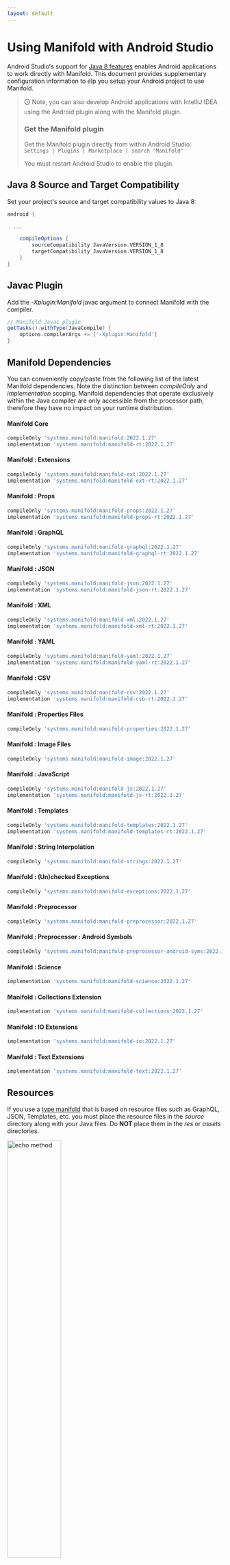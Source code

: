 ```yaml
---
layout: default
---
```


# Using Manifold with Android Studio

Android Studio's support for [Java 8 features](https://developer.android.com/studio/write/java8-support.html) enables
Android applications to work directly with Manifold. This document provides supplementary configuration information to
elp you setup your Android project to use Manifold.

>🛈 Note, you can also develop Android applications with IntelliJ IDEA using the Android plugin along with the Manifold
>plugin. 
>
>### Get the Manifold plugin
>Get the Manifold plugin directly from within Android Studio:
><br>
>`Settings | Plugins | Marketplace | search "Manifold"`
><br>
> 
>You must restart Android Studio to enable the plugin. 
 
## Java 8 Source and Target Compatibility 
Set your project's source and target compatibility values to Java 8:

```groovy
android {

  ...

    compileOptions {
        sourceCompatibility JavaVersion.VERSION_1_8
        targetCompatibility JavaVersion.VERSION_1_8
    }
}
```

## Javac Plugin
Add the *-Xplugin:Manifold* javac argument to connect Manifold with the compiler.

```groovy
// Manifold Javac plugin
getTasks().withType(JavaCompile) {
    options.compilerArgs += ['-Xplugin:Manifold']
}
```    

## Manifold Dependencies
You can conveniently copy/paste from the following list of the latest Manifold dependencies. Note the distinction
between *compileOnly* and *implementation* scoping. Manifold dependencies that operate exclusively within the
Java compiler are only accessible from the processor path, therefore they have no impact on your runtime distribution.

#### Manifold Core
```groovy
compileOnly 'systems.manifold:manifold:2022.1.27'
implementation 'systems.manifold:manifold-rt:2022.1.27'
```
#### Manifold : Extensions
```groovy
compileOnly 'systems.manifold:manifold-ext:2022.1.27'
implementation 'systems.manifold:manifold-ext-rt:2022.1.27'
```
#### Manifold : Props
```groovy
compileOnly 'systems.manifold:manifold-props:2022.1.27'
implementation 'systems.manifold:manifold-props-rt:2022.1.27'
```
#### Manifold : GraphQL
```groovy
compileOnly 'systems.manifold:manifold-graphql:2022.1.27'
implementation 'systems.manifold:manifold-graphql-rt:2022.1.27'
```
#### Manifold : JSON
```groovy
compileOnly 'systems.manifold:manifold-json:2022.1.27'
implementation 'systems.manifold:manifold-json-rt:2022.1.27'
```
#### Manifold : XML
```groovy
compileOnly 'systems.manifold:manifold-xml:2022.1.27'
implementation 'systems.manifold:manifold-xml-rt:2022.1.27'
```
#### Manifold : YAML
```groovy
compileOnly 'systems.manifold:manifold-yaml:2022.1.27'
implementation 'systems.manifold:manifold-yaml-rt:2022.1.27'
```
#### Manifold : CSV
```groovy
compileOnly 'systems.manifold:manifold-csv:2022.1.27'
implementation 'systems.manifold:manifold-csb-rt:2022.1.27'
```
#### Manifold : Properties Files
```groovy
compileOnly 'systems.manifold:manifold-properties:2022.1.27'
```
#### Manifold : Image Files
```groovy
compileOnly 'systems.manifold:manifold-image:2022.1.27'
```
#### Manifold : JavaScript
```groovy
compileOnly 'systems.manifold:manifold-js:2022.1.27'
implementation 'systems.manifold:manifold-js-rt:2022.1.27'
```
#### Manifold : Templates
```groovy
compileOnly 'systems.manifold:manifold-templates:2022.1.27'
implementation 'systems.manifold:manifold-templates-rt:2022.1.27'
```
#### Manifold : String Interpolation
```groovy
compileOnly 'systems.manifold:manifold-strings:2022.1.27'
```
#### Manifold : (Un)checked Exceptions
```groovy
compileOnly 'systems.manifold:manifold-exceptions:2022.1.27'
```
#### Manifold : Preprocessor
```groovy
compileOnly 'systems.manifold:manifold-preprocessor:2022.1.27'
```
#### Manifold : Preprocessor : Android Symbols
```groovy
compileOnly 'systems.manifold:manifold-preprocessor-android-syms:2022.1.27'
```
#### Manifold : Science
```groovy
implementation 'systems.manifold:manifold-science:2022.1.27'
```
#### Manifold : Collections Extension
```groovy
implementation 'systems.manifold:manifold-collections:2022.1.27'
```
#### Manifold : IO Extensions
```groovy
implementation 'systems.manifold:manifold-io:2022.1.27'
```
#### Manifold : Text Extensions
```groovy
implementation 'systems.manifold:manifold-text:2022.1.27'
```

## Resources

If you use a [type manifold](https://github.com/manifold-systems/manifold/tree/master/manifold-core-parent/manifold#the-big-picture)
that is based on resource files such as GraphQL, JSON, Templates, etc. you must place the resource files in the 
*source* directory along with your Java files.  Do **NOT** place them in the *res* or *assets* directories.
 
<p><img src="http://manifold.systems/images/android_resources.png" alt="echo method" width="50%" height="50%"/></p> 

## Preprocessor and build variant symbols

If you use the [preprocessor](https://github.com/manifold-systems/manifold/tree/master/manifold-deps-parent/manifold-preprocessor),
you can directly reference Android build variant symbols with the [manifold-preprocessor-android-syms](https://github.com/manifold-systems/manifold/tree/master/manifold-deps-parent/manifold-preprocessor-android-syms)
dependency.
```java
#if FLAVOR == "paid"
  @Override
  public void specialMethod(Foo foo) {
  ...
  }
#endif
```
build.gradle
```groovy
dependencies {
    ...
    compileOnly 'systems.manifold:manifold-preprocessor:2022.1.27'
    compileOnly 'systems.manifold:manifold-preprocessor-android-syms:2022.1.27'
}
```